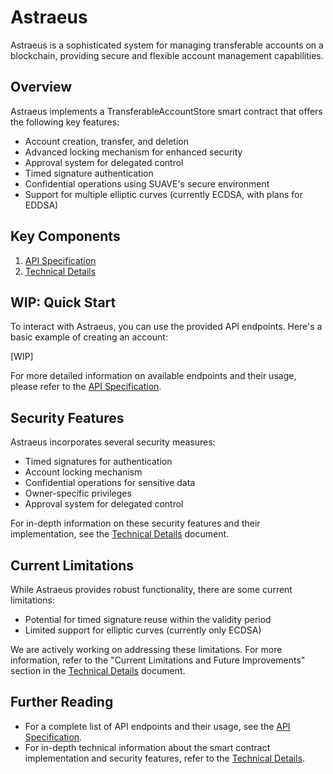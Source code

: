 # Astraeus

Astraeus is a sophisticated system for managing transferable accounts on a blockchain, providing secure and flexible account management capabilities.

## Overview

Astraeus implements a TransferableAccountStore smart contract that offers the following key features:

- Account creation, transfer, and deletion
- Advanced locking mechanism for enhanced security
- Approval system for delegated control
- Timed signature authentication
- Confidential operations using SUAVE's secure environment
- Support for multiple elliptic curves (currently ECDSA, with plans for EDDSA)

## Key Components

1. [API Specification](./spec.md)
2. [Technical Details](./technical_details.md)

## WIP: Quick Start

To interact with Astraeus, you can use the provided API endpoints. Here's a basic example of creating an account:

[WIP]

For more detailed information on available endpoints and their usage, please refer to the [API Specification](./spec.md).

## Security Features

Astraeus incorporates several security measures:

- Timed signatures for authentication
- Account locking mechanism
- Confidential operations for sensitive data
- Owner-specific privileges
- Approval system for delegated control

For in-depth information on these security features and their implementation, see the [Technical Details](./technical_details.md) document.

## Current Limitations

While Astraeus provides robust functionality, there are some current limitations:

- Potential for timed signature reuse within the validity period
- Limited support for elliptic curves (currently only ECDSA)

We are actively working on addressing these limitations. For more information, refer to the "Current Limitations and Future Improvements" section in the [Technical Details](./technical_details.md) document.

## Further Reading

- For a complete list of API endpoints and their usage, see the [API Specification](./spec.md).
- For in-depth technical information about the smart contract implementation and security features, refer to the [Technical Details](./technical_details.md).
